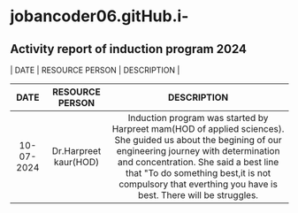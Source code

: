 # jobancoder06.gitHub.i-
## Activity report of induction program 2024
| DATE | RESOURCE PERSON  | DESCRIPTION |

| DATE | RESOURCE PERSON | DESCRIPTION | 
| :---: | :---: | :---: |
| 10-07-2024 | Dr.Harpreet kaur(HOD) | Induction program was started by Harpreet mam(HOD of applied sciences). She guided us about the begining of our engineering journey with determination and concentration. She said a best line that "To do something best,it is not compulsory that everthing you have is best. There will be struggles. |
